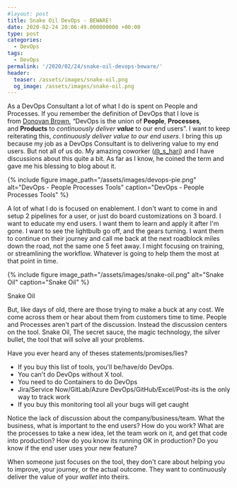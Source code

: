```yaml
---
#layout: post
title: Snake Oil DevOps - BEWARE!
date: 2020-02-24 20:06:49.000000000 +00:00
type: post
categories:
  - DevOps
tags:
  - DevOps
permalink: '/2020/02/24/snake-oil-devops-beware/'
header:
  teaser: /assets/images/snake-oil.png
  og_image: /assets/images/snake-oil.png
---
```


As a DevOps Consultant a lot of what I do is spent on People and Processes. If you remember the definition of DevOps that I love is from [Donovan Brown](http://donovanbrown.com/post/what-is-devops), “DevOps is the union of **People**, **Processes**, and **Products** to *continuously deliver **value*** to our end users”. I want to keep reiterating this, *continuously deliver value to our end users*. I bring this up because my job as a DevOps Consultant is to delivering value to my end users. But not all of us do. My amazing coworker ([@\_s_hari](https://twitter.com/_s_hari)) and I have discussions about this quite a bit. As far as I know, he coined the term and gave me his blessing to blog about it.

{% include figure image_path="/assets/images/devops-pie.png" alt="DevOps - People Processes Tools" caption="DevOps - People Processes Tools" %}

A lot of what I do is focused on enablement. I don't want to come in and setup 2 pipelines for a user, or just do board customizations on 3 board. I want to educate my end users. I want them to learn and apply it after I'm gone. I want to see the lightbulb go off, and the gears turning. I want them to continue on their journey and call me back at the next roadblock miles down the road, not the same one 5 feet away. I might focusing on training, or streamlining the workflow. Whatever is going to help them the most at that point in time.

{% include figure image_path="/assets/images/snake-oil.png" alt="Snake Oil" caption="Snake Oil" %}

Snake Oil

But, like days of old, there are those trying to make a buck at any cost. We come across them or hear about them from customers time to time. People and Processes aren't part of the discussion. Instead the discussion centers on the tool. Snake Oil, The secret sauce, the magic technology, the silver bullet, the tool that will solve all your problems.

Have you ever heard any of theses statements/promises/lies?

- If you buy this list of tools, you'll be/have/do DevOps.
- You can't do DevOps without X tool.
- You need to do Containers to do DevOps
- Jira/Service Now/GitLab/Azure DevOps/GitHub/Excel/Post-its is the only way to track work
- If you buy this monitoring tool all your bugs will get caught

Notice the lack of discussion about the company/business/team. What the business, what is important to the end users? How do you work? What are the processes to take a new idea, let the team work on it, and get that code into production? How do you know its running OK in production? Do you know if the end user uses your new feature?

When someone just focuses on the tool, they don't care about helping you to improve, your journey, or the actual outcome. They want to continuously deliver the value of your *wallet* into theirs.
